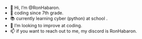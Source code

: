 - 👋 Hi, I’m @RonHabaron.
- 🌱 coding since 7th grade.
- 📚 currently learning cyber (python) at school .
- 💞️ I’m looking to improve at coding.
- 📫 if you want to reach out to me, my discord is RonHabaron.

<!---
barak112/barak112 is a ✨ special ✨ repository because its `README.md` (this file) appears on your GitHub profile.
You can click the Preview link to take a look at your changes.
--->
